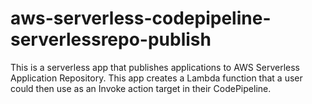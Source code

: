 # aws-serverless-codepipeline-serverlessrepo-publish
This is a serverless app that publishes applications to AWS Serverless Application Repository. This app creates a Lambda function that a user could then use as an Invoke action target in their CodePipeline.
